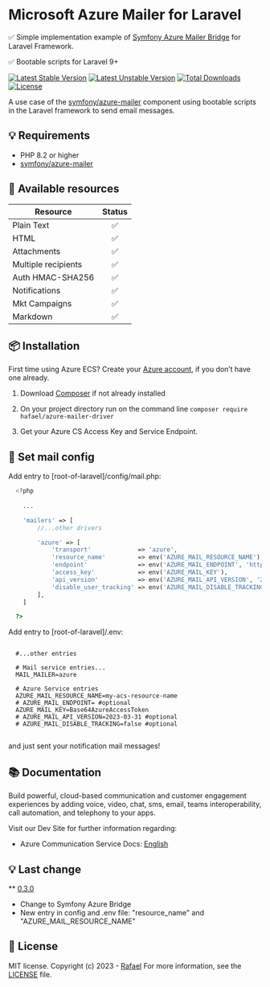 # Microsoft Azure Mailer for Laravel

✅ Simple implementation example of [Symfony Azure Mailer Bridge](https://github.com/symfony/azure-mailer) for Laravel Framework.

✅ Bootable scripts for Laravel 9+

[![Latest Stable Version](http://poser.pugx.org/hafael/azure-mailer-driver/v)](https://packagist.org/packages/hafael/azure-mailer-driver)
[![Latest Unstable Version](http://poser.pugx.org/hafael/azure-mailer-driver/v/unstable)](https://packagist.org/packages/hafael/azure-mailer-driver)
[![Total Downloads](http://poser.pugx.org/hafael/azure-mailer-driver/downloads)](https://packagist.org/packages/hafael/azure-mailer-driver)
[![License](http://poser.pugx.org/hafael/azure-mailer-driver/license)](https://packagist.org/packages/hafael/azure-mailer-driver)

A use case of the [symfony/azure-mailer](https://github.com/symfony/azure-mailer) component using bootable scripts in the Laravel framework to send email messages.


## 💡 Requirements

- PHP 8.2 or higher
- [symfony/azure-mailer](https://github.com/symfony/azure-mailer)


## 🧩 Available resources

| Resource             | Status   |
| -------------------- | :------: |
| Plain Text           | ✅  |
| HTML                 | ✅  |
| Attachments          | ✅  |
| Multiple recipients  | ✅  |
| Auth HMAC-SHA256     | ✅  |
| Notifications        | ✅  |
| Mkt Campaigns        | ✅  |
| Markdown             | ✅  |

## 📦 Installation 

First time using Azure ECS? Create your [Azure account](https://azure.com), if you don’t have one already.

1. Download [Composer](https://getcomposer.org/doc/00-intro.md) if not already installed

2. On your project directory run on the command line
`composer require hafael/azure-mailer-driver`

3. Get your Azure CS Access Key and Service Endpoint.


## 🌟 Set mail config
  
Add entry to [root-of-laravel]/config/mail.php:
  
```php
  <?php
    
    ...

    'mailers' => [
        //...other drivers

        'azure' => [
            'transport'             => 'azure',
            'resource_name'         => env('AZURE_MAIL_RESOURCE_NAME'),
            'endpoint'              => env('AZURE_MAIL_ENDPOINT', 'https://my-acs-resource-name.communication.azure.com'),
            'access_key'            => env('AZURE_MAIL_KEY'),
            'api_version'           => env('AZURE_MAIL_API_VERSION', '2023-03-31'),
            'disable_user_tracking' => env('AZURE_MAIL_DISABLE_TRACKING', false),
        ],
    ]

  ?>
```

Add entry to [root-of-laravel]/.env:
  
```text 
  
  #...other entries

  # Mail service entries... 
  MAIL_MAILER=azure
  
  # Azure Service entries
  AZURE_MAIL_RESOURCE_NAME=my-acs-resource-name
  # AZURE_MAIL_ENDPOINT= #optional
  AZURE_MAIL_KEY=Base64AzureAccessToken
  # AZURE_MAIL_API_VERSION=2023-03-31 #optional
  # AZURE_MAIL_DISABLE_TRACKING=false #optional
  
```


and just sent your notification mail messages!


## 📚 Documentation 

Build powerful, cloud-based communication and customer engagement experiences by adding voice, video, chat, sms, email, teams interoperability, call automation, and telephony to your apps.

Visit our Dev Site for further information regarding:
 - Azure Communication Service Docs: [English](https://learn.microsoft.com/en-us/azure/communication-services/)

 
## 💡 Last change

** [0.3.0](https://github.com/hafael/azure-mailer-driver/blob/main/CHANGELOG.md)
  * Change to Symfony Azure Bridge
  * New entry in config and .env file: "resource_name" and "AZURE_MAIL_RESOURCE_NAME"

## 📜 License 

MIT license. Copyright (c) 2023 - [Rafael](https://github.com/hafael)
For more information, see the [LICENSE](https://github.com/hafael/azure-mailer-driver/blob/main/LICENSE) file.